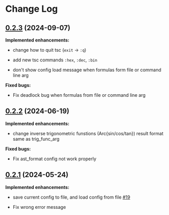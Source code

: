 # Change Log

## [0.2.3](https://github.com/tomiy-0x62/TeXSC/releases/tag/0.2.3) (2024-09-07)

**Implemented enhancements:**

+ change how to quit tsc (`exit` -> `:q`)

+ add new tsc commands `:hex`, `:dec`, `:bin` 

+ don't show config load message when formulas form file or command line arg

**Fixed bugs:**

+ Fix deadlock bug when formulas from file or command line arg

## [0.2.2](https://github.com/tomiy-0x62/TeXSC/releases/tag/0.2.2) (2024-06-19)

**Implemented enhancements:**

+ change inverse trigonometric funstions (Arc{sin/cos/tan}) result format same as trig_func_arg

**Fixed bugs:**

+ Fix ast_format config not work properly

## [0.2.1](https://github.com/tomiy-0x62/TeXSC/releases/tag/0.2.1) (2024-05-24)

**Implemented enhancements:**

+ save current config to file, and load config from file [#19](https://github.com/tomiy-0x62/TeXSC/issues/19)

+ Fix wrong error message
